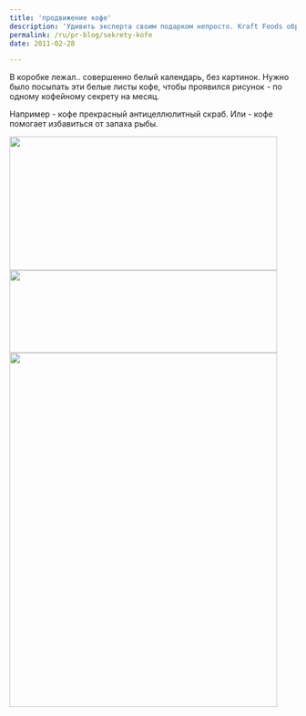 ```yaml
---
title: 'продвижение кофе'
description: 'Удивить эксперта своим подарком непросто. Kraft Foods обратились к агентству JWT, Гамбург, для создания интересных подарков экспертам в области кофе. Таким подарком стал календарь, который рассылался адресно по специалистам.'
permalink: /ru/pr-blog/sekrety-kofe
date: 2011-02-28

---
```


В коробке лежал.. совершенно белый календарь, без картинок. Нужно было посыпать эти белые листы кофе, чтобы проявился рисунок - по одному кофейному секрету на месяц.

Например - кофе прекрасный антицеллюлитный скраб. Или - кофе помогает избавиться от запаха рыбы.

<img src="{{ site.assets }}/upload/%D0%91%D0%B5%D0%B7%20%D0%B8%D0%BC%D0%B5%D0%BD%D0%B8-1.jpg" alt="" class="post__img" width="470" height="235">

<img src="{{ site.assets }}/upload/%D0%91%D0%B5%D0%B7%20%D0%B8%D0%BC%D0%B5%D0%BD%D0%B8-2_0.jpg" alt="" class="post__img" width="470" height="145">

<img src="{{ site.assets }}/upload/kraft-foods-coffee-category-the-secrets-of-coffee-mailing.jpg" alt="" class="post__img" width="470" height="622">

